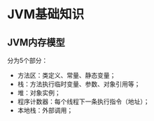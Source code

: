 # JVM基础知识

## JVM内存模型
分为5个部分：

- 方法区：类定义、常量、静态变量；
- 栈：方法执行临时变量、参数、对象引用等；
- 堆：对象实例；
- 程序计数器：每个线程下一条执行指令（地址）；
- 本地栈：外部调用；